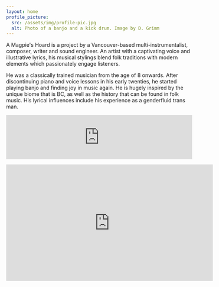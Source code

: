 ```yaml
---
layout: home
profile_picture:
  src: /assets/img/profile-pic.jpg
  alt: Photo of a banjo and a kick drum. Image by D. Grimm
---
```


<p>
  A Magpie's Hoard is a project by a Vancouver-based multi-instrumentalist, composer, writer and sound engineer. An artist with a captivating voice and illustrative lyrics, his musical stylings blend folk traditions with modern elements which passionately engage listeners.
</p><p>
He was a classically trained musician from the age of 8 onwards. After discontinuing piano and voice lessons in his early twenties, he started playing banjo and finding joy in music again. He is hugely inspired by the unique biome that is BC, as well as the history that can be found in folk music. His lyrical influences include his experience as a genderfluid trans man.
</p>

<p>
<iframe style="border: 0; width: 100%; height: 120px;" src="https://bandcamp.com/EmbeddedPlayer/track=2704742003/size=large/bgcol=333333/linkcol=e99708/tracklist=false/artwork=small/transparent=true/" seamless><a href="https://ruffledbirdling.bandcamp.com/track/mirrors-and-masks">Mirrors and Masks by Dominic Grimm</a></iframe>
</p>
<p>
<center>
<iframe width="560" height="315" src="https://www.youtube.com/embed/o1djyfyO2gI?si=w1mFlll1hK9DD0XX" title="YouTube video player" frameborder="0" allow="accelerometer; autoplay; clipboard-write; encrypted-media; gyroscope; picture-in-picture; web-share" referrerpolicy="strict-origin-when-cross-origin" allowfullscreen></iframe>
</center>
</p>
